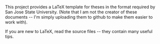 
This project provides a LaTeX template for theses in the format required by San Jose State University.  (Note that I am not the creator of these documents -- I'm simply uploading them to github to make them easier to work with).

If you are new to LaTeX, read the source files -- they contain many useful tips.
